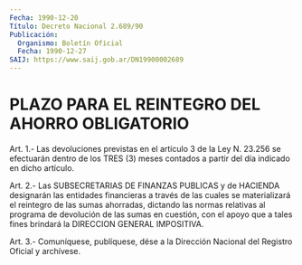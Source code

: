 ```yaml
---
Fecha: 1990-12-20
Título: Decreto Nacional 2.689/90
Publicación:
  Organismo: Boletín Oficial
  Fecha: 1990-12-27
SAIJ: https://www.saij.gob.ar/DN19900002689
---
```

# PLAZO PARA EL REINTEGRO DEL AHORRO OBLIGATORIO

<a id="1"></a>
Art. 1.- Las devoluciones previstas en el artículo 3 de la Ley N. 23.256  se  efectuarán  dentro  de los TRES (3) meses contados a partir del día indicado en dicho artículo.

<a id="2"></a>
Art. 2.- Las SUBSECRETARIAS DE FINANZAS PUBLICAS y de HACIENDA designarán  las  entidades  financieras  a  través de las cuales se materializará  el  reintegro de las sumas ahorradas,  dictando  las normas  relativas  al  programa  de  devolución  de  las  sumas  en cuestión, con el apoyo  que  a  tales  fines  brindará la DIRECCION GENERAL IMPOSITIVA.

<a id="3"></a>
Art. 3.- Comuníquese, publíquese, dése a la Dirección Nacional del Registro Oficial y archívese.